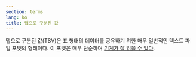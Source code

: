 ```yaml
---
section: terms
lang: ko
title: 탭으로 구분된 값
---
```


탭으로 구분된 값(TSV)은 표 형태의 데이터를 공유하기 위한 매우 일반적인 텍스트 파일 포맷의 형태이다. 이 포맷은 매우 단순하며 [기계가 잘 읽을 수 있다](../machine-readable/).
